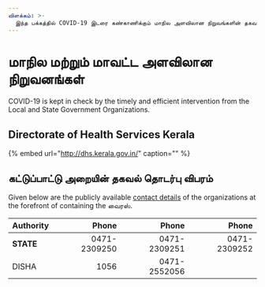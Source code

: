 ```yaml
---
விளக்கம்: >-
  இந்த பக்கத்தில் COVID-19 இடரை கண்காணிக்கும் மாநில அளவிலான நிறுவங்களின் தகவல் தொடர்பு எண்கள் உள்ளன 
---
```


# மாநில மற்றும் மாவட்ட அளவிலான நிறுவனங்கள்

COVID-19 is kept in check by the timely and efficient intervention from the Local and State Government Organizations.

## Directorate of Health Services Kerala

{% embed url="http://dhs.kerala.gov.in/" caption="" %}

## கட்டுப்பாட்டு அறையின் தகவல் தொடர்பு விபரம் 

Given below are the publicly available [contact details](http://dhs.kerala.gov.in/pdf2020/cont_09032020.pdf) of the organizations at the forefront of containing the வைரஸ்.

| Authority | Phone | Phone | Phone |
| :--- | ---: | ---: | ---: |
| **STATE** | 0471-2309250 | 0471-2309251 | 0471-2309252 |
| DISHA | 1056 | 0471-2552056 |  |